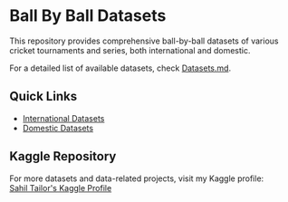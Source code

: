# Ball By Ball Datasets

This repository provides comprehensive ball-by-ball datasets of various cricket tournaments and series, both international and domestic.

For a detailed list of available datasets, check [Datasets.md](Datasets.md).

## Quick Links

- [International Datasets](./dataset.md/#international)
- [Domestic Datasets](./dataset.md/#domestic)
  
## Kaggle Repository

For more datasets and data-related projects, visit my Kaggle profile:  
[Sahil Tailor's Kaggle Profile](https://www.kaggle.com/sahiltailor)
